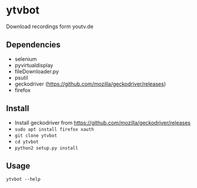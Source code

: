 # ytvbot
Download recordings form youtv.de

## Dependencies
* selenium
* pyvirtualdisplay
* fileDownloader.py
* psutil
* geckodriver (https://github.com/mozilla/geckodriver/releases)
* firefox

## Install
* Install geckodriver from https://github.com/mozilla/geckodriver/releases
* `sudo apt install firefox xauth`
* `git clone ytvbot`
* `cd ytvbot`
* `python2 setup.py install`

## Usage
`ytvbot --help`
